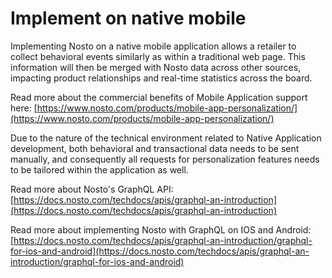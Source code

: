 # Implement on native mobile

Implementing Nosto on a native mobile application allows a retailer to collect behavioral events similarly as within a traditional web page. This information will then be merged with Nosto data across other sources, impacting product relationships and real-time statistics across the board.

Read more about the commercial benefits of Mobile Application support here: [https://www.nosto.com/products/mobile-app-personalization/](https://www.nosto.com/products/mobile-app-personalization/)

Due to the nature of the technical environment related to Native Application development, both behavioral and transactional data needs to be sent manually, and consequently all requests for personalization features needs to be tailored within the application as well.

Read more about Nosto's GraphQL API: [https://docs.nosto.com/techdocs/apis/graphql-an-introduction](https://docs.nosto.com/techdocs/apis/graphql-an-introduction)

Read more about implementing Nosto with GraphQL on IOS and Android: [https://docs.nosto.com/techdocs/apis/graphql-an-introduction/graphql-for-ios-and-android](https://docs.nosto.com/techdocs/apis/graphql-an-introduction/graphql-for-ios-and-android)

